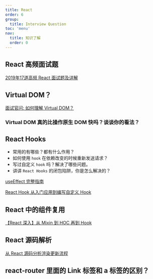 ```yaml
---
title: React
order: 6
group:
  title: Interview Question
toc: 'menu'
nav:
  title: 知识了解
  order: 0
---
```


## React 高频面试题

[2019年17道高频 React 面试题及详解](https://juejin.cn/post/6844903922453200904)

## Virtual DOM？

[面试官问: 如何理解 Virtual DOM？](https://juejin.cn/post/6844903921442422791)

### Virtual DOM 真的比操作原生 DOM 快吗？谈谈你的看法？

## React Hooks

- 常用的有哪些？都有什么作用？
- 如何使用 `hook` 在依赖改变的时候重新发送请求？
- 写过自定义 `hook` 吗？解决了哪些问题。
- 讲讲 `React Hooks` 的闭包陷阱，你是怎么解决的？

[useEffect 完整指南](https://overreacted.io/zh-hans/a-complete-guide-to-useeffect/)

[React Hook 从入门应用到编写自定义 Hook](https://juejin.cn/post/6887838157874659341#heading-21)

## React 中的组件复用

[【React 深入】从 Mixin 到 HOC 再到 Hook](https://juejin.cn/post/6844903815762673671)

## React 源码解析

[从 React 源码分析渲染更新流程](https://juejin.cn/post/6844904200824946696#heading-10)

## react-router 里面的 Link 标签和 a 标签的区别？
